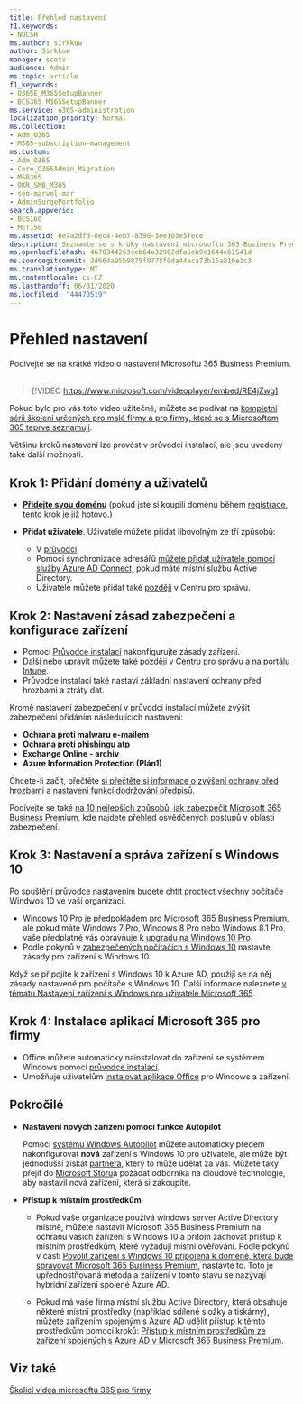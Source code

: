 ```yaml
---
title: Přehled nastavení
f1.keywords:
- NOCSH
ms.author: sirkkuw
author: Sirkkuw
manager: scotv
audience: Admin
ms.topic: article
f1_keywords:
- O365E_M365SetupBanner
- BCS365_M365SetupBanner
ms.service: o365-administration
localization_priority: Normal
ms.collection:
- Adm_O365
- M365-subscription-management
ms.custom:
- Adm_O365
- Core_O365Admin_Migration
- MSB365
- OKR_SMB_M365
- seo-marvel-mar
- AdminSurgePortfolio
search.appverid:
- BCS160
- MET150
ms.assetid: 6e7a2dfd-8ec4-4eb7-8390-3ee103e5fece
description: Seznamte se s kroky nastavení microsoftu 365 Business Premium, od přihlášení k odběru přes přidání domény a uživatelů až po nastavení zásad zabezpečení a další informace.
ms.openlocfilehash: 4670344263ceb64a32962dfa6eb9c1644e61541d
ms.sourcegitcommit: 2d664a95b9875f0775f0da44aca73b16a816e1c3
ms.translationtype: MT
ms.contentlocale: cs-CZ
ms.lasthandoff: 06/01/2020
ms.locfileid: "44470519"
---
```

# <a name="overview-of-setup"></a>Přehled nastavení

Podívejte se na krátké video o nastavení Microsoftu 365 Business Premium.<br><br>

> [!VIDEO https://www.microsoft.com/videoplayer/embed/RE4jZwg] 

Pokud bylo pro vás toto video užitečné, můžete se podívat na [kompletní sérii školení určených pro malé firmy a pro firmy, které se s Microsoftem 365 teprve seznamují](https://support.office.com/article/6ab4bbcd-79cf-4000-a0bd-d42ce4d12816).

Většinu kroků nastavení lze provést v průvodci instalací, ale jsou uvedeny také další možnosti.

## <a name="step-1-add-your-domain-and-users"></a>Krok 1: Přidání domény a uživatelů

   - **[Přidejte svou doménu](set-up.md#add-your-domain-to-personalize-sign-in)** (pokud jste si koupili doménu během [registrace](sign-up.md), tento krok je již hotovo.)

   - **Přidat uživatele**. Uživatele můžete přidat libovolným ze tří způsobů:
        - V [průvodci](set-up.md#add-users-in-the-wizard).
        - Pomocí synchronizace adresářů [můžete přidat uživatele pomocí služby Azure AD Connect,](https://docs.microsoft.com/office365/enterprise/set-up-directory-synchronization) pokud máte místní službu Active Directory.
        - Uživatele můžete přidat také [později](add-users-m365b.md) v Centru pro správu.
## <a name="step-2-set-up-security-policies-and-configure-devices"></a>Krok 2: Nastavení zásad zabezpečení a konfigurace zařízení 

  - Pomocí [Průvodce instalací](set-up.md#protect-your-organization) nakonfigurujte zásady zařízení. 
  - Další nebo upravit můžete také později v [Centru pro správu](view-policies-and-devices.md) a na [portálu Intune](https://docs.microsoft.com/intune/tutorial-walkthrough-intune-portal).
  - Průvodce instalací také nastaví základní nastavení ochrany před hrozbami a ztráty dat.
  
  Kromě nastavení zabezpečení v průvodci instalací můžete zvýšit zabezpečení přidáním následujících nastavení:

- **Ochrana proti malwaru e-mailem**
- **Ochrana proti phishingu atp**
- **Exchange Online - archiv**
- **Azure Information Protection (Plán1)**

Chcete-li začít, přečtěte [si přečtěte si informace o zvýšení ochrany před hrozbami](increase-threat-protection.md) a [nastavení funkcí dodržování předpisů](set-up-compliance.md).

Podívejte se také [na 10 nejlepších způsobů, jak zabezpečit Microsoft 365 Business Premium,](https://docs.microsoft.com/office365/admin/security-and-compliance/secure-your-business-data) kde najdete přehled osvědčených postupů v oblasti zabezpečení.

## <a name="step-3-set-up-and-manage-windows-10-devices"></a>Krok 3: Nastavení a správa zařízení s Windows 10

Po spuštění průvodce nastavením budete chtít proctect všechny počítače Windwos 10 ve vaší organizaci.
  
- Windows 10 Pro je [předpokladem](pre-requisites-for-data-protection.md) pro Microsoft 365 Business Premium, ale pokud máte Windows 7 Pro, Windows 8 Pro nebo Windows 8.1 Pro, vaše předplatné vás opravňuje k [upgradu na Windows 10 Pro](https://docs.microsoft.com/microsoft-365/business/upgrade-to-windows-pro-creators-update).
- Podle pokynů v [zabezpečených počítačích s Windows 10](secure-win-10-pcs.md) nastavte zásady pro zařízení s Windows 10.

Když se připojíte k zařízení s Windows 10 k Azure AD, použijí se na něj zásady nastavené pro počítače s Windows 10. Další informace naleznete [v tématu Nastavení zařízení s Windows pro uživatele Microsoft 365](set-up-windows-devices.md).

## <a name="step-4-install-microsoft-365-apps-for-business"></a>Krok 4: Instalace aplikací Microsoft 365 pro firmy
- Office můžete automaticky nainstalovat do zařízení se systémem Windows pomocí [průvodce instalací](set-up.md#deploy-office-365-client-apps).
- Umožňuje uživatelům [instalovat aplikace Office](https://docs.microsoft.com/office365/admin/setup/install-applications) pro Windows a zařízení.
     
## <a name="advanced"></a>Pokročilé
- **Nastavení nových zařízení pomocí funkce Autopilot**
            
     Pomocí [systému Windows Autopilot](add-autopilot-devices-and-profile.md) můžete automaticky předem nakonfigurovat **nová** zařízení s Windows 10 pro uživatele, ale může být jednodušší získat [partnera,](https://www.microsoft.com/solution-providers/search) který to může udělat za vás. Můžete taky přejít do [Microsoft Storu](https://go.microsoft.com/fwlink/?linkid=874598)a požádat odborníka na cloudové technologie, aby nastavil nová zařízení, která si zakoupíte.

- **Přístup k místním prostředkům**

     - Pokud vaše organizace používá windows server Active Directory místně, můžete nastavit Microsoft 365 Business Premium na ochranu vašich zařízení s Windows 10 a přitom zachovat přístup k místním prostředkům, které vyžadují místní ověřování. Podle pokynů v části [Povolit zařízení s Windows 10 připojená k doméně, která bude spravovat Microsoft 365 Business Premium,](manage-windows-devices.md) nastavte to. Toto je upřednostňovaná metoda a zařízení v tomto stavu se nazývají hybridní zařízení spojené Azure AD.

    - Pokud má vaše firma místní službu Active Directory, která obsahuje některé místní prostředky (například sdílené složky a tiskárny), můžete zařízením spojeným s Azure AD udělit přístup k těmto prostředkům pomocí kroků: [Přístup k místním prostředkům ze zařízení spojených s Azure AD v Microsoft 365 Business Premium](access-resources.md).

## <a name="see-also"></a>Viz také

[Školicí videa microsoftu 365 pro firmy](https://support.office.com/article/6ab4bbcd-79cf-4000-a0bd-d42ce4d12816)
